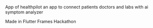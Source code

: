 App of healthpilot
an app to connect patients doctors and labs with ai symptom analyzer 

Made in Flutter Frames Hackathon

